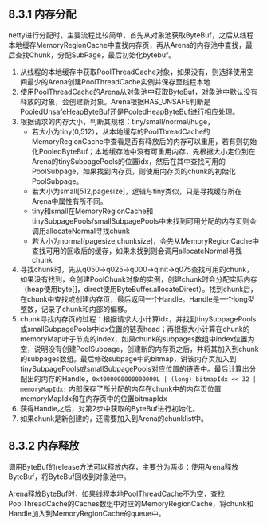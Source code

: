 ## 8.3.1 内存分配

netty进行分配时，主要流程比较简单，首先从对象池获取ByteBuf，之后从线程本地缓存MemoryRegionCache中查找内存页，再从Arena的内存池中查找，最后查找Chunk，分配SubPage，最后初始化bytebuf。

1. 从线程的本地缓存中获取PoolThreadCache对象，如果没有，则选择使用空间最少的Arena创建PoolThreadCache实例并保存至线程本地
2. 使用PoolThreadCache的Arena从对象池中获取ByteBuf，对象池中默认没有释放的对象，会创建新对象。Arena根据HAS_UNSAFE判断是PooledUnsafeHeapByteBuf还是PooledHeapByteBuf进行相应处理。
3. 根据请求的内存大小，判断其规格：tiny/small/normal/huge，
	* 若大小为tiny(0,512），从本地缓存的PoolThreadCache的MemoryRegionCache中查看是否有释放后的内存可以重用，若有则初始化PooledByteBuf；本地缓存池中没有可重用内存，先根据大小定位到在Arena的tinySubpagePools的位置idx，然后在其中查找可用的PoolSubpage，如果找到内存页，则使用内存页的chunk的初始化PoolSubpage。
	* 若大小为small[512,pagesize]，逻辑与tiny类似，只是寻找缓存所在Arena中属性有所不同。
	* tiny和small在MemoryRegionCache和tinySubpagePools/smallSubpagePools中未找到可用分配的内存页则会调用allocateNormal寻找chunk
	* 若大小为normal(pagesize,chunksize]，会先从MemoryRegionCache中查找可用的回收后的缓存，如果未找到则会调用allocateNormal寻找chunk
4. 寻找chunk时，先从q050->q025->q000->qInit->q075查找可用的chunk，如果没有找到，会创建PoolChunk对象的实例，创建chunk时会分配实际内存（heap使用byte[]，direct使用ByteBuffer.allocateDirect）。找到chunk后，在chunk中查找或创建内存页，最后返回一个Handle。Handle是一个long型整数，记录了chunk和内部的偏移。
5. chunk寻找内存页的过程：根据请求大小计算idx，并找到tinySubpagePools或smallSubpagePools中idx位置的链表head；再根据大小计算在chunk的memoryMap叶子节点的index，如果chunk的subpages数组中index位置为空，说明没有创建PoolSubpage，创建新的内存页之后，并将其加入到chunk的subpages数组。最后修改subpage中的bitmap，讲该内存页加入到tinySubpagePools或smallSubpagePools对应位置的链表中。最后计算出分配出的内存的Handle，`0x4000000000000000L | (long) bitmapIdx << 32 | memoryMapIdx;` 内部保存了所分配的内存在chunk中的内存页位置memoryMapIdx和在内存页中的位置bitmapIdx
6. 获得Handle之后，对第2步中获取的ByteBuf进行初始化。
7. 如果chunk是新创建的，还需要加入到Arena的chunklist中。



## 8.3.2 内存释放

调用ByteBuf的release方法可以释放内存，主要分为两步：使用Arena释放ByteBuf，将ByteBuf回收到对象池中。

Arena释放ByteBuf时，如果线程本地PoolThreadCache不为空，查找PoolThreadCache的Caches数组中对应的MemoryRegionCache，将chunk和Handle加入到MemoryRegionCache的queue中。

